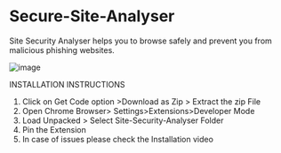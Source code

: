 # Secure-Site-Analyser

Site Security Analyser helps you to browse safely and prevent you from malicious phishing websites.


![image](https://user-images.githubusercontent.com/20444016/160114556-43009b13-b321-454b-bddf-bbac02bf7226.png)

INSTALLATION INSTRUCTIONS

1. Click on Get Code option >Download as Zip > Extract the zip File
2. Open Chrome Browser> Settings>Extensions>Developer Mode
3. Load Unpacked > Select Site-Security-Analyser Folder
4. Pin the Extension
5. In case of issues please check the Installation video
